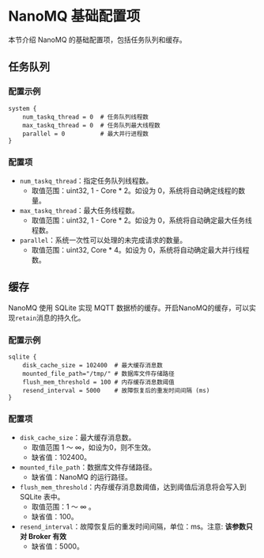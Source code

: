 # NanoMQ 基础配置项

本节介绍 NanoMQ 的基础配置项，包括任务队列和缓存。 

## 任务队列
### 配置示例

```hcl
system {
    num_taskq_thread = 0  # 任务队列线程数
    max_taskq_thread = 0  # 任务队列最大线程数
    parallel = 0          # 最大并行进程数
}
```

### 配置项

- `num_taskq_thread`：指定任务队列线程数。
  - 取值范围：uint32, 1 - Core * 2。如设为 0，系统将自动确定线程的数量。
- `max_taskq_thread`：最大任务线程数。
  - 取值范围：uint32, 1 - Core * 2。如设为 0，系统将自动确定最大任务线程数。
- `parallel`：系统一次性可以处理的未完成请求的数量。
  - 取值范围：uint32, Core * 4。如设为 0，系统将自动确定最大并行线程数。

## 缓存 

NanoMQ 使用 SQLite 实现 MQTT 数据桥的缓存。开启NanoMQ的缓存，可以实现`retain`消息的持久化。

### 配置示例

```hcl
sqlite {
    disk_cache_size = 102400  # 最大缓存消息数
    mounted_file_path="/tmp/" # 数据库文件存储路径
    flush_mem_threshold = 100 # 内存缓存消息数阈值
    resend_interval = 5000    # 故障恢复后的重发时间间隔 (ms)
}
```

### 配置项

- `disk_cache_size`：最大缓存消息数。
  - 取值范围 1 ～ ∞，如设为0，则不生效。
  - 缺省值：102400。
- `mounted_file_path`：数据库文件存储路径。
  - 缺省值：NanoMQ 的运行路径。
- `flush_mem_threshold`：内存缓存消息数阈值，达到阈值后消息将会写入到 SQLite 表中。
  - 取值范围：1 ～ ∞ 。
  - 缺省值：100。
- `resend_interval`：故障恢复后的重发时间间隔，单位：ms。注意: **该参数只对 Broker 有效**
  - 缺省值：5000。